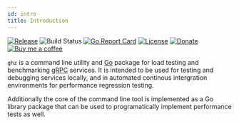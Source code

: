 ```yaml
---
id: intro
title: Introduction
---
```


[![Release](https://img.shields.io/github/release/bojand/ghz.svg?style=flat-square)](https://github.com/pallscall/ghz/releases/latest) 
![Build Status](https://github.com/pallscall/ghz/workflows/build/badge.svg)
[![Go Report Card](https://goreportcard.com/badge/github.com/pallscall/ghz?style=flat-square)](https://goreportcard.com/report/github.com/pallscall/ghz)
[![License](https://img.shields.io/github/license/bojand/ghz.svg?style=flat-square)](https://raw.githubusercontent.com/bojand/ghz/master/LICENSE)
[![Donate](https://img.shields.io/badge/Donate-PayPal-green.svg?style=flat-square)](https://www.paypal.me/bojandj)
[![Buy me a coffee](https://img.shields.io/badge/buy%20me-a%20coffee-orange.svg?style=flat-square)](https://www.buymeacoffee.com/bojand)

`ghz` is a command line utility and [Go](http://golang.org/) package for load testing and benchmarking [gRPC](http://grpc.io) services. It is intended to be used for testing and debugging services locally, and in automated continous intergration environments for performance regression testing.

Additionally the core of the command line tool is implemented as a Go library package that can be used to programatically implement performance tests as well.
